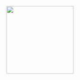 <!-- [![Anurag's GitHub stats](https://github-readme-stats.vercel.app/api?username=jjeongdong&show_icons=true&theme=tokyonight)](https://github.com/jjeongdong/github-readme-stats)
 -->
<p align="center">


<a href="https://github.com/jjeongdong">
  <img align="center" src="https://github-readme-stats.vercel.app/api?username=jjeongdong&theme=tokyonight" height="180"/>
</a>



</p>
